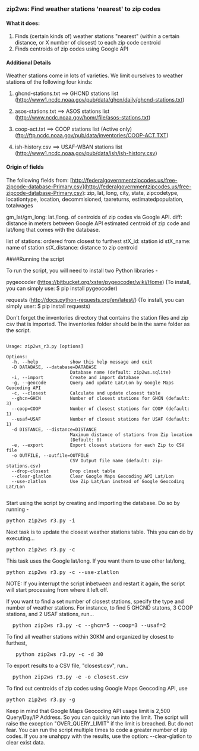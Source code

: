 ### zip2ws: Find weather stations 'nearest' to zip codes

#### What it does: 
1. Finds (certain kinds of) weather stations "nearest" (within a certain distance, or X number of closest) to each zip code centroid
2. Finds centroids of zip codes using Google API 

#### Additional Details
Weather stations come in lots of varieties. We limit ourselves to weather stations of the following four kinds:  

1. ghcnd-stations.txt ==> GHCND stations list
   (http://www1.ncdc.noaa.gov/pub/data/ghcn/daily/ghcnd-stations.txt)
   
2. asos-stations.txt  ==> ASOS stations list
   (http://www.ncdc.noaa.gov/homr/file/asos-stations.txt)
   
3. coop-act.txt       ==> COOP stations list (Active only)
   (ftp://ftp.ncdc.noaa.gov/pub/data/inventories/COOP-ACT.TXT)
   
4. ish-history.csv    ==> USAF-WBAN stations list
   (http://www1.ncdc.noaa.gov/pub/data/ish/ish-history.csv)

#### Origin of fields
The following fields from: [http://federalgovernmentzipcodes.us/free-zipcode-database-Primary.csv](http://federalgovernmentzipcodes.us/free-zipcode-database-Primary.csv): 
zip, lat, long, city, state, zipcodetype, locationtype, location, decommisioned, taxreturns, estimatedpopulation, totalwages

gm_lat/gm_long: lat./long. of centroids of zip codes via Google API. 
diff: distance in meters between Google API estimated centroid of zip code and lat/long that comes with the database.

list of stations: ordered from closest to furthest
stX_id: station id
stX_name: name of station
stX_distance: distance to zip centroid

####Running the script

To run the script, you will need to install two Python libraries - 

pygeocoder (https://bitbucket.org/xster/pygeocoder/wiki/Home)
   (To install, you can simply use: $ pip install pygeocoder)
   
requests (http://docs.python-requests.org/en/latest/)
   (To install, you can simply user: $ pip install requests)

Don't forget the inventories directory  that contains the station files and zip csv that is imported. The inventories folder should be in the same folder as the script.

<pre><code>
Usage: zip2ws_r3.py [options]

Options:
  -h, --help            show this help message and exit
  -D DATABASE, --database=DATABASE
                        Database name (default: zip2ws.sqlite)
  -i, --import          Create and import database
  -g, --geocode         Query and update Lat/Lon by Google Maps Geocoding API
  -c, --closest         Calculate and update closest table
  --ghcn=GHCN           Number of closest stations for GHCN (default: 3)
  --coop=COOP           Number of closest stations for COOP (default: 1)
  --usaf=USAF           Number of closest stations for USAF (default: 1)
  -d DISTANCE, --distance=DISTANCE
                        Maximum distance of stations from Zip location
                        (Default: 0)
  -e, --export          Export closest stations for each Zip to CSV file
  -o OUTFILE, --outfile=OUTFILE
                        CSV Output file name (default: zip-stations.csv)
  --drop-closest        Drop closet table
  --clear-glatlon       Clear Google Maps Geocoding API Lat/Lon
  --use-zlatlon         Use Zip Lat/Lon instead of Google Geocoding Lat/Lon

</code></pre>

Start using the script by creating and importing the database.
Do so by running -
	<pre>python zip2ws_r3.py -i</pre>
	
Next task is to update the closest weather stations table. This you can do by executing...
	<pre>python zip2ws_r3.py -c</pre>

This task uses the Google lat/long. If you want them to use other lat/long, 
    <pre>python zip2ws_r3.py -c --use-zlatlon</pre>

NOTE: If you interrupt the script inbetween and restart it again, the script will start processing from where it left off. 

If you want to find a set number of closest stations, specify the type and number of weather stations. For instance, to find 5 GHCND statons, 3 COOP stations, and 2 USAF stations, run...

  <pre>  python zip2ws_r3.py -c --ghcn=5 --coop=3 --usaf=2 </pre> 

To find all weather stations within 30KM and organized by closest to furthest,

 <pre>   python zip2ws_r3.py -c -d 30 </pre>
    
To export results to a CSV file, "closest.csv", run..

  <pre>  python zip2ws_r3.py -e -o closest.csv </pre>

To find out centroids of zip codes using Google Maps Geocoding API, use
 <pre>python zip2ws_r3.py -g</pre>

Keep in mind that Google Maps Geocoding API usage limit is 2,500 Query/Day/IP Address. So you can quickly run into the limit. The script will raise the exception "OVER_QUERY_LIMIT" if the limit is breached. But do not fear. You can run the script multiple times to code a greater number of zip codes. If you are unahppy with the results, use the option: --clear-glatlon 
to clear exist data.
